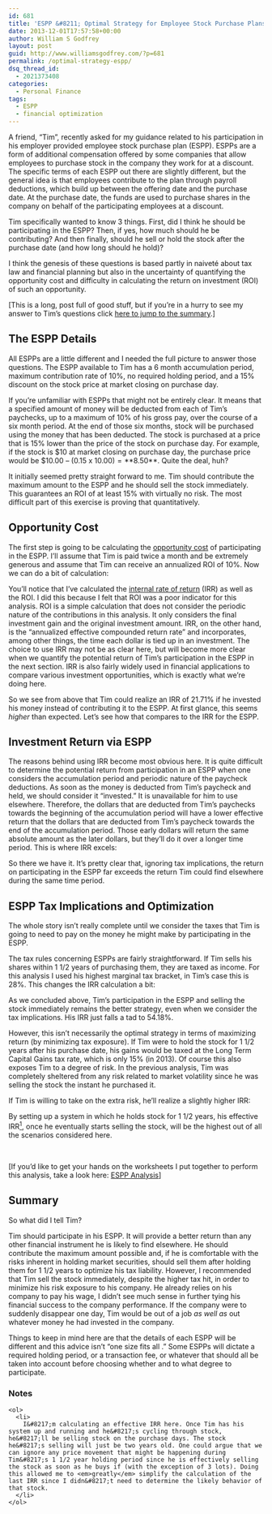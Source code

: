 ```yaml
---
id: 681
title: 'ESPP &#8211; Optimal Strategy for Employee Stock Purchase Plans'
date: 2013-12-01T17:57:58+00:00
author: William S Godfrey
layout: post
guid: http://www.williamsgodfrey.com/?p=681
permalink: /optimal-strategy-espp/
dsq_thread_id:
  - 2021373408
categories:
  - Personal Finance
tags:
  - ESPP
  - financial optimization
---
```

A friend, &#8220;Tim&#8221;, recently asked for my guidance related to his participation in his employer provided employee stock purchase plan (ESPP). ESPPs are a form of additional compensation offered by some companies that allow employees to purchase stock in the company they work for at a discount. The specific terms of each ESPP out there are slightly different, but the general idea is that employees contribute to the plan through payroll deductions, which build up between the offering date and the purchase date. At the purchase date, the funds are used to purchase shares in the company on behalf of the participating employees at a discount.

Tim specifically wanted to know 3 things. First, did I think he should be participating in the ESPP? Then, if yes, how much should he be contributing? And then finally, should he sell or hold the stock after the purchase date (and how long should he hold)?

I think the genesis of these questions is based partly in naiveté about tax law and financial planning but also in the uncertainty of quantifying the opportunity cost and difficulty in calculating the return on investment (ROI) of such an opportunity.

<!--more-->

[This is a long, post full of good stuff, but if you&#8217;re in a hurry to see my answer to Tim&#8217;s questions click [here to jump to the summary](#Summary).]

## The ESPP Details

All ESPPs are a little different and I needed the full picture to answer those questions. The ESPP available to Tim has a 6 month accumulation period, maximum contribution rate of 10%, no required holding period, and a 15% discount on the stock price at market closing on purchase day.

If you&#8217;re unfamiliar with ESPPs that might not be entirely clear. It means that a specified amount of money will be deducted from each of Tim&#8217;s paychecks, up to a maximum of 10% of his gross pay, over the course of a six month period. At the end of those six months, stock will be purchased using the money that has been deducted. The stock is purchased at a price that is 15% lower than the price of the stock on purchase day. For example, if the stock is $10 at market closing on purchase day, the purchase price would be $10.00 &#8211; (0.15 x $10.00) = **$8.50**. Quite the deal, huh?

It initially seemed pretty straight forward to me. Tim should contribute the maximum amount to the ESPP and he should sell the stock immediately. This guarantees an ROI of at least 15% with virtually no risk. The most difficult part of this exercise is proving that quantitatively.

## Opportunity Cost

The first step is going to be calculating the [opportunity cost](http://en.wikipedia.org/wiki/Opportunity_cost) of participating in the ESPP. I&#8217;ll assume that Tim is paid twice a month and be extremely generous and assume that Tim can receive an annualized ROI of 10%. Now we can do a bit of calculation:



You&#8217;ll notice that I&#8217;ve calculated the [internal rate of return](http://en.wikipedia.org/wiki/Internal_rate_of_return) (IRR) as well as the ROI. I did this because I felt that ROI was a poor indicator for this analysis. ROI is a simple calculation that does not consider the periodic nature of the contributions in this analysis. It only considers the final investment gain and the original investment amount. IRR, on the other hand, is the &#8220;annualized effective compounded return rate&#8221; and incorporates, among other things, the time each dollar is tied up in an investment. The choice to use IRR may not be as clear here, but will become more clear when we quantify the potential return of Tim&#8217;s participation in the ESPP in the next section. IRR is also fairly widely used in financial applications to compare various investment opportunities, which is exactly what we&#8217;re doing here.

So we see from above that Tim could realize an IRR of 21.71% if he invested his money instead of contributing it to the ESPP. At first glance, this seems _higher_ than expected. Let&#8217;s see how that compares to the IRR for the ESPP.

## Investment Return via ESPP

The reasons behind using IRR become most obvious here. It is quite difficult to determine the potential return from participation in an ESPP when one considers the accumulation period and periodic nature of the paycheck deductions. As soon as the money is deducted from Tim&#8217;s paycheck and held, we should consider it &#8220;invested.&#8221; It is unavailable for him to use elsewhere. Therefore, the dollars that are deducted from Tim&#8217;s paychecks towards the beginning of the accumulation period will have a lower effective return that the dollars that are deducted from Tim&#8217;s paycheck towards the end of the accumulation period. Those early dollars will return the same absolute amount as the later dollars, but they&#8217;ll do it over a longer time period. This is where IRR excels:



So there we have it. It&#8217;s pretty clear that, ignoring tax implications, the return on participating in the ESPP far exceeds the return Tim could find elsewhere during the same time period.

## ESPP Tax Implications and Optimization

The whole story isn&#8217;t really complete until we consider the taxes that Tim is going to need to pay on the money he might make by participating in the ESPP.

The tax rules concerning ESPPs are fairly straightforward. If Tim sells his shares within 1 1/2 years of purchasing them, they are taxed as income. For this analysis I used his highest marginal tax bracket, in Tim&#8217;s case this is 28%. This changes the IRR calculation a bit:



As we concluded above, Tim&#8217;s participation in the ESPP and selling the stock immediately remains the better strategy, even when we consider the tax implications. His IRR just falls a tad to 54.18%.

However, this isn&#8217;t necessarily the optimal strategy in terms of maximizing return (by minimizing tax exposure). If Tim were to hold the stock for 1 1/2 years after his purchase date, his gains would be taxed at the Long Term Capital Gains tax rate, which is only 15% (in 2013). Of course this also exposes Tim to a degree of risk. In the previous analysis, Tim was completely sheltered from any risk related to market volatility since he was selling the stock the instant he purchased it.

If Tim is willing to take on the extra risk, he&#8217;ll realize a slightly higher IRR:



<div id="Summary">
  <p>
    By setting up a system in which he holds stock for 1 1/2 years, his effective IRR<a href="#1"><sup>1</sup></a>, once he eventually starts selling the stock, will be the highest out of all the scenarios considered here.
  </p>
  
  <p>
    &nbsp;
  </p>
  
  <p>
    [If you&#8217;d like to get your hands on the worksheets I put together to perform this analysis, take a look here: <a title="ESPP Analysis" href="https://docs.google.com/spreadsheet/ccc?key=0Aiu4oxRTFijmdHdGUUZCNmV1dnc4T05NX2xzODZIcFE&usp=sharing">ESPP Analysis</a>]
  </p>
  
  <h2>
    Summary
  </h2>
  
  <p>
    So what did I tell Tim?
  </p>
  
  <p>
    Tim should participate in his ESPP. It will provide a better return than any other financial instrument he is likely to find elsewhere. He should contribute the maximum amount possible and, if he is comfortable with the risks inherent in holding market securities, should sell them after holding them for 1 1/2 years to optimize his tax liability. However, I recommended that Tim sell the stock immediately, despite the higher tax hit, in order to minimize his risk exposure to his company. He already relies on his company to pay his wage, I didn&#8217;t see much sense in further tying his financial success to the company performance. If the company were to suddenly disappear one day, Tim would be out of a job <em>as well as</em> out whatever money he had invested in the company.
  </p>
  
  <p>
    Things to keep in mind here are that the details of each ESPP will be different and this advice isn&#8217;t &#8220;one size fits all .&#8221; Some ESPPs will dictate a required holding period, or a transaction fee, or whatever that should all be taken into account before choosing whether and to what degree to participate.
  </p>
  
  <div id="1">
    <h3>
      Notes
    </h3>
    
    <ol>
      <li>
        I&#8217;m calculating an effective IRR here. Once Tim has his system up and running and he&#8217;s cycling through stock, he&#8217;ll be selling stock on the purchase days. The stock he&#8217;s selling will just be two years old. One could argue that we can ignore any price movement that might be happening during Tim&#8217;s 1 1/2 year holding period since he is effectively selling the stock as soon as he buys if (with the exception of 3 lots). Doing this allowed me to <em>greatly</em> simplify the calculation of the last IRR since I didn&#8217;t need to determine the likely behavior of that stock.
      </li>
    </ol>
  </div>
</div>